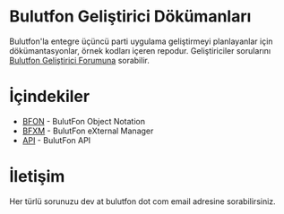 # Bulutfon Geliştirici Dökümanları

Bulutfon'la entegre üçüncü parti uygulama geliştirmeyi planlayanlar için dökümantasyonlar, örnek kodları içeren repodur. Geliştiriciler sorularını [Bulutfon Geliştirici Forumuna](http://devforums.bulutfon.com) sorabilir.

# İçindekiler

* [BFON](https://github.com/bulutfon/documents/tree/master/BFON#bfon---bulutfon-object-notation) - BulutFon Object Notation
* [BFXM](https://github.com/bulutfon/documents/tree/master/BFXM#bfxm---bulutfon-external-manager) - BulutFon eXternal Manager
* [API](https://github.com/bulutfon/documents/blob/master/API/README.md) - BulutFon API 

# İletişim

Her türlü sorunuzu dev at bulutfon dot com email adresine sorabilirsiniz.

